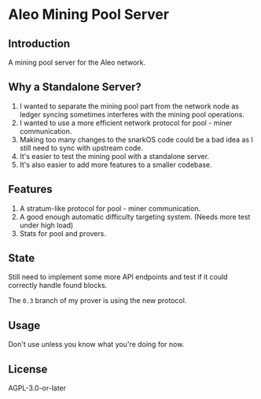 # Aleo Mining Pool Server

## Introduction

A mining pool server for the Aleo network.

## Why a Standalone Server?

1. I wanted to separate the mining pool part from the network node as ledger syncing sometimes interferes with the mining pool operations.
2. I wanted to use a more efficient network protocol for pool - miner communication. 
3. Making too many changes to the snarkOS code could be a bad idea as I still need to sync with upstream code.
4. It's easier to test the mining pool with a standalone server.
5. It's also easier to add more features to a smaller codebase.

## Features

1. A stratum-like protocol for pool - miner communication.
2. A good enough automatic difficulty targeting system. (Needs more test under high load)
3. Stats for pool and provers.

## State

Still need to implement some more API endpoints and test if it could correctly handle found blocks.

The `0.3` branch of my prover is using the new protocol.

## Usage

Don't use unless you know what you're doing for now.

## License

AGPL-3.0-or-later
